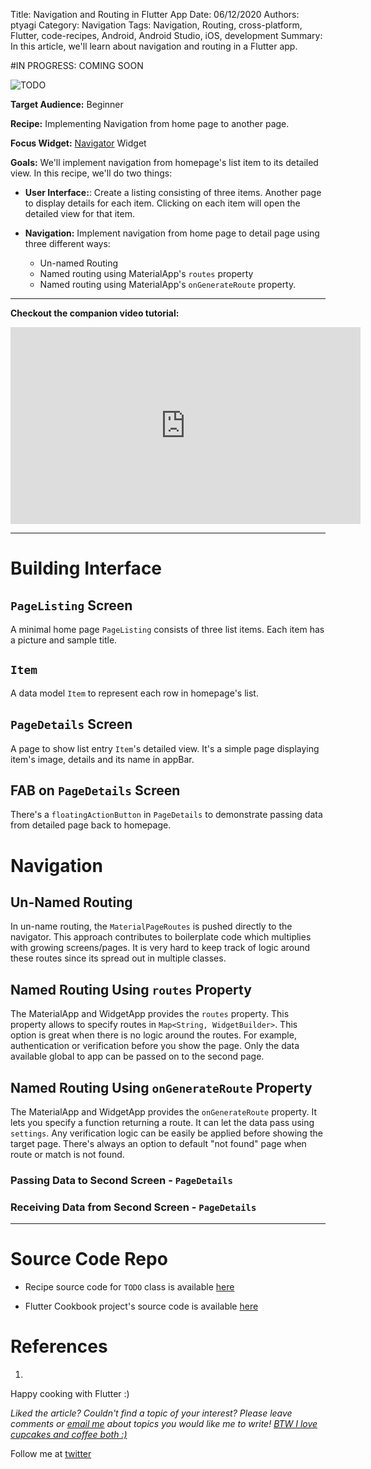 Title: Navigation and Routing in Flutter App
Date: 06/12/2020
Authors: ptyagi
Category: Navigation
Tags: Navigation, Routing, cross-platform, Flutter, code-recipes, Android, Android Studio, iOS, development
Summary: In this article, we'll learn about navigation and routing in a Flutter app.

#IN PROGRESS: COMING SOON

![TODO]({attach}../../images/flutter/TODO.jpg)

**Target Audience:** Beginner

**Recipe:** Implementing Navigation from home page to another page.

**Focus Widget:** [Navigator](https://api.flutter.dev/flutter/widgets/Navigator-class.html) Widget

**Goals:** We'll implement navigation from homepage's list item to its detailed view. In this recipe, we'll do two things:

* **User Interface:**: Create a listing consisting of three items. Another page to display details for each item. Clicking on each item will open the detailed view for that item.

* **Navigation:** Implement navigation from home page to detail page using three different ways:
  - Un-named Routing
  - Named routing using MaterialApp's `routes` property
  - Named routing using MaterialApp's `onGenerateRoute` property.

---

**Checkout the companion video tutorial:**
<iframe width="560" height="315" src="https://www.youtube.com/embed/TODO" frameborder="0" allow="accelerometer; autoplay; encrypted-media; gyroscope; picture-in-picture" allowfullscreen></iframe>

---

# Building Interface

## `PageListing` Screen

A minimal home page `PageListing` consists of three list items. Each item has a picture and sample title.

## `Item`

A data model `Item` to represent each row in homepage's list.

## `PageDetails` Screen

A page to show list entry `Item`'s detailed view. It's a simple page displaying item's image, details and its name in appBar.

## FAB on `PageDetails` Screen

There's a `floatingActionButton` in `PageDetails` to demonstrate passing data from detailed page back to homepage.

# Navigation

## Un-Named Routing

In un-name routing, the `MaterialPageRoutes` is pushed directly to the navigator. This approach contributes to boilerplate code which multiplies with growing screens/pages. It is very hard to keep track of logic around these routes since its spread out in multiple classes.

## Named Routing Using `routes` Property

The MaterialApp and WidgetApp provides the `routes` property. This property allows to specify routes in `Map<String, WidgetBuilder>`.
This option is great when there is no logic around the routes. For example, authentication or verification before you show the page. Only the data available global to app can be passed on to the second page.

## Named Routing Using `onGenerateRoute` Property

The MaterialApp and WidgetApp provides the `onGenerateRoute` property. It lets you specify a function returning a route. It can let the data pass using `settings`. Any verification logic can be easily be applied before showing the target page. There's always an option to default "not found" page when route or match is not found.


### Passing Data to Second Screen - `PageDetails`



### Receiving Data from Second Screen - `PageDetails`

---

# Source Code Repo

* Recipe source code for `TODO` class is available [here]()

* Flutter Cookbook project's source code is available [here](https://github.com/ptyagicodecamp/flutter_cookbook/tree/widgets/flutter_widgets/)


# References
1.

Happy cooking with Flutter :)

_Liked the article?
Couldn't find a topic of your interest? Please leave comments or [email me](mailto:ptyagicodecamp@gmail.com) about topics you would like me to write!
[BTW I love cupcakes and coffee both :)](https://www.paypal.me/pritya)_

Follow me at [twitter](https://twitter.com/ptyagi13)
